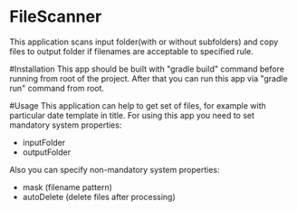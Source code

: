 # FileScanner
This application scans input folder(with or without subfolders) and copy files
to output folder if filenames are acceptable to specified rule.



#Installation
This app should be built with "gradle build" command before running from root
of the project. After that you can run this app via "gradle run" command from root.


#Usage
This application can help to get set of files, for example with particular
date template in title.
For using this app you need to set mandatory system properties:
- inputFolder
- outputFolder

Also you can specify non-mandatory system properties:
- mask (filename pattern)
- autoDelete (delete files after processing)

